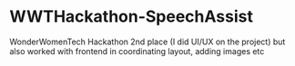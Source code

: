 # WWTHackathon-SpeechAssist
WonderWomenTech Hackathon 2nd place (I did UI/UX on the project) but also worked with frontend in coordinating layout, adding images etc

